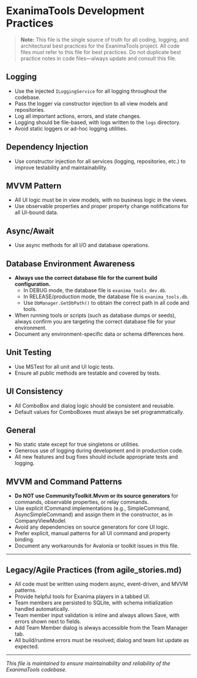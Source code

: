 # ExanimaTools Development Practices

> **Note:** This file is the single source of truth for all coding, logging, and architectural best practices for the ExanimaTools project. All code files must refer to this file for best practices. Do not duplicate best practice notes in code files—always update and consult this file.

## Logging
- Use the injected `ILoggingService` for all logging throughout the codebase.
- Pass the logger via constructor injection to all view models and repositories.
- Log all important actions, errors, and state changes.
- Logging should be file-based, with logs written to the `logs` directory.
- Avoid static loggers or ad-hoc logging utilities.

## Dependency Injection
- Use constructor injection for all services (logging, repositories, etc.) to improve testability and maintainability.

## MVVM Pattern
- All UI logic must be in view models, with no business logic in the views.
- Use observable properties and proper property change notifications for all UI-bound data.

## Async/Await
- Use async methods for all I/O and database operations.

## Database Environment Awareness
- **Always use the correct database file for the current build configuration.**
    - In DEBUG mode, the database file is `exanima_tools_dev.db`.
    - In RELEASE/production mode, the database file is `exanima_tools.db`.
    - Use `DbManager.GetDbPath()` to obtain the correct path in all code and tools.
- When running tools or scripts (such as database dumps or seeds), always confirm you are targeting the correct database file for your environment.
- Document any environment-specific data or schema differences here.

## Unit Testing
- Use MSTest for all unit and UI logic tests.
- Ensure all public methods are testable and covered by tests.

## UI Consistency
- All ComboBox and dialog logic should be consistent and reusable.
- Default values for ComboBoxes must always be set programmatically.

## General
- No static state except for true singletons or utilities.
- Generous use of logging during development and in production code.
- All new features and bug fixes should include appropriate tests and logging.

## MVVM and Command Patterns
- **Do NOT use CommunityToolkit.Mvvm or its source generators** for commands, observable properties, or relay commands.
- Use explicit ICommand implementations (e.g., SimpleCommand, AsyncSimpleCommand) and assign them in the constructor, as in CompanyViewModel.
- Avoid any dependencies on source generators for core UI logic.
- Prefer explicit, manual patterns for all UI command and property binding.
- Document any workarounds for Avalonia or toolkit issues in this file.

---

## Legacy/Agile Practices (from agile_stories.md)

- All code must be written using modern async, event-driven, and MVVM patterns.
- Provide helpful tools for Exanima players in a tabbed UI.
- Team members are persisted to SQLite, with schema initialization handled automatically.
- Team member input validation is inline and always allows Save, with errors shown next to fields.
- Add Team Member dialog is always accessible from the Team Manager tab.
- All build/runtime errors must be resolved; dialog and team list update as expected.

---

*This file is maintained to ensure maintainability and reliability of the ExanimaTools codebase.*
